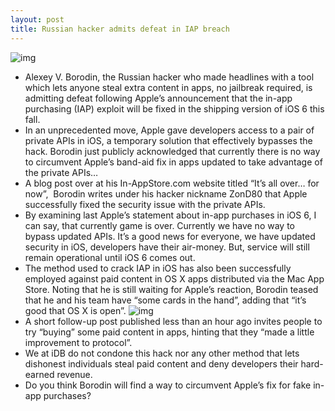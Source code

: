 ```yaml
---
layout: post
title: Russian hacker admits defeat in IAP breach
---
```

![img](http://media.idownloadblog.com/wp-content/uploads/2012/07/iOS-in-app-purchase-cracked.png)
* Alexey V. Borodin, the Russian hacker who made headlines with a tool which lets anyone steal extra content in apps, no jailbreak required, is admitting defeat following Apple’s announcement that the in-app purchasing (IAP) exploit will be fixed in the shipping version of iOS 6 this fall.
* In an unprecedented move, Apple gave developers access to a pair of private APIs in iOS, a temporary solution that effectively bypasses the hack. Borodin just publicly acknowledged that currently there is no way to circumvent Apple’s band-aid fix in apps updated to take advantage of the private APIs…
* A blog post over at his In-AppStore.com website titled “It’s all over… for now”,  Borodin writes under his hacker nickname ZonD80 that Apple successfully fixed the security issue with the private APIs.
* By examining last Apple’s statement about in-app purchases in iOS 6, I can say, that currently game is over. Currently we have no way to bypass updated APIs. It’s a good news for everyone, we have updated security in iOS, developers have their air-money. But, service will still remain operational until iOS 6 comes out.
* The method used to crack IAP in iOS has also been successfully employed against paid content in OS X apps distributed via the Mac App Store. Noting that he is still waiting for Apple’s reaction, Borodin teased that he and his team have “some cards in the hand”, adding that “it’s good that OS X is open”.
![img](http://media.idownloadblog.com/wp-content/uploads/2012/07/in-app-purchase-dev-e1342819905400.png)
* A short follow-up post published less than an hour ago invites people to try “buying” some paid content in apps, hinting that they “made a little improvement to protocol”.
* We at iDB do not condone this hack nor any other method that lets dishonest individuals steal paid content and deny developers their hard-earned revenue.
* Do you think Borodin will find a way to circumvent Apple’s fix for fake in-app purchases?

